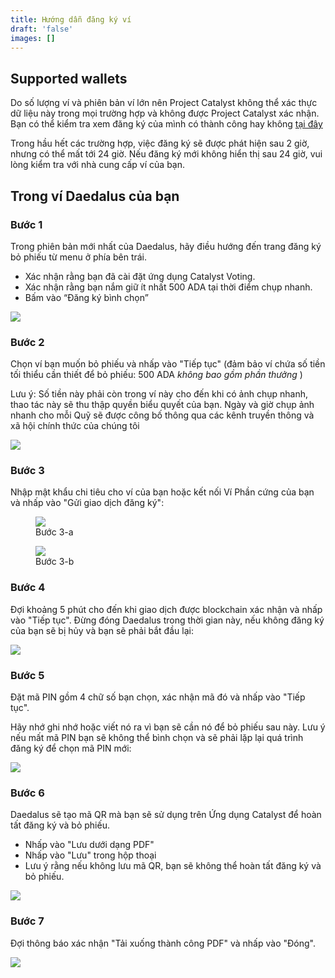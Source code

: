 ```yaml
---
title: Hướng dẫn đăng ký ví
draft: 'false'
images: []
---
```


## Supported wallets

Do số lượng ví và phiên bản ví lớn nên Project Catalyst không thể xác thực dữ liệu này trong mọi trường hợp và không được Project Catalyst xác nhận. Bạn có thể kiểm tra xem đăng ký của mình có thành công hay không [tại đây](https://verify.testnet.projectcatalyst.io/)

Trong hầu hết các trường hợp, việc đăng ký sẽ được phát hiện sau 2 giờ, nhưng có thể mất tới 24 giờ. Nếu đăng ký mới không hiển thị sau 24 giờ, vui lòng kiểm tra với nhà cung cấp ví của bạn.

## Trong ví Daedalus của bạn

### Bước 1

Trong phiên bản mới nhất của Daedalus, hãy điều hướng đến trang đăng ký bỏ phiếu từ menu ở phía bên trái.

- Xác nhận rằng bạn đã cài đặt ứng dụng Catalyst Voting.
- Xác nhận rằng bạn nắm giữ ít nhất 500 ADA tại thời điểm chụp nhanh.
- Bấm vào “Đăng ký bình chọn”

<image src="https://lh4.googleusercontent.com/BfoxzRDCKBpgZacW5VRCOsBYoFjfxFWvMsFbwLFqRRxgzWG3Muz8eJuBic7DaAy39PRJANTPqIdB36o1l-2P8731JZseO0gR8zTL7RlWJstpRC5aeF_IBLP5n2GhpjYwuFqokjVB1wWGJqyacX-uymo"></image>

### Bước 2

Chọn ví bạn muốn bỏ phiếu và nhấp vào "Tiếp tục" (đảm bảo ví chứa số tiền tối thiểu cần thiết để bỏ phiếu: 500 ADA *không bao gồm phần thưởng* )

Lưu ý: Số tiền này phải còn trong ví này cho đến khi có ảnh chụp nhanh, thao tác này sẽ thu thập quyền biểu quyết của bạn. Ngày và giờ chụp ảnh nhanh cho mỗi Quỹ sẽ được công bố thông qua các kênh truyền thông và xã hội chính thức của chúng tôi

<image src="https://lh5.googleusercontent.com/TT7-OXdNM-KQJlsnST1SRnPNEF89e9B2MxiDML3nDBymYZ8-lY_-H1EnfrfQnHnvBXqTNxKbstQwOLu4od1Mq9M0WyZxlcRqnE8FV_kh7CoM89GbEJXwPJAOpKmMqUGPWlbcLxLUsjKn3BgD7Xx9YRM"></image>

### Bước 3

Nhập mật khẩu chi tiêu cho ví của bạn hoặc kết nối Ví Phần cứng của bạn và nhấp vào "Gửi giao dịch đăng ký":

<figure><image src="https://lh4.googleusercontent.com/hNnDsrliOu-pyU5re4vAsKnvJmtvN0Crvf0M-NGDBvrwhAq3f0EUzw3QYTMA8y2-UF1E95uPEKNapNJNnTXK1Gje4nrTsdWX4s_xmfkDJK0VWST1V5EjDYMJbjGQFdpM7b_sbPP7ti4fgB1vL8uSD5M"><figcaption> Bước 3-a</figcaption></image></figure>

<figure><image src="https://lh6.googleusercontent.com/KbJ3RlDrGby5vm3LQ0aswWdtkp0fOSt8C8059z35O1WuKwulw68mV8mSR9CEQRH2VW1gNTbzEIKzIvenVoQBMgBuHQftZc54j7zKtNYLaCu6Sze-zjaefkvE11Vn_ErB33pEuFdN-XKDj1QR9LB2tKQ"><figcaption> Bước 3-b</figcaption></image></figure>

### Bước 4

Đợi khoảng 5 phút cho đến khi giao dịch được blockchain xác nhận và nhấp vào "Tiếp tục". Đừng đóng Daedalus trong thời gian này, nếu không đăng ký của bạn sẽ bị hủy và bạn sẽ phải bắt đầu lại:

<image src="https://lh5.googleusercontent.com/Z6tajlUWnx6GtwcD2zA8m5xqIbq3Mr7IMeqvGBlI5sr-UiE2Fi5gh5l-NyBj_zxq_FR1XyYL0t1BKOYB-Vr_VChyaY5flTgEI916tN9eaTV75ZHGm-agb3MAwzthbcgLnjmjFgFdj2Da7nYEkk1VevM"></image>

### Bước 5

Đặt mã PIN gồm 4 chữ số bạn chọn, xác nhận mã đó và nhấp vào "Tiếp tục".

Hãy nhớ ghi nhớ hoặc viết nó ra vì bạn sẽ cần nó để bỏ phiếu sau này. Lưu ý nếu mất mã PIN bạn sẽ không thể bình chọn và sẽ phải lặp lại quá trình đăng ký để chọn mã PIN mới:

<image src="https://lh5.googleusercontent.com/2VOTVy223kLyfDvegENn5-v1jzVVXdMqKytXv1_a8Mtcw930b3Ll9yqRXDS-VkQ9MrDwr6D2F2NbR0siej5RiwW6ESnlp2djug4eoYM1wLZatwyth1zsFesFErY5mpvOpMDFKP4JwcPzpkOAIJhHNR0"></image>

### Bước 6

Daedalus sẽ tạo mã QR mà bạn sẽ sử dụng trên Ứng dụng Catalyst để hoàn tất đăng ký và bỏ phiếu.

- Nhấp vào "Lưu dưới dạng PDF"
- Nhấp vào "Lưu" trong hộp thoại
- Lưu ý rằng nếu không lưu mã QR, bạn sẽ không thể hoàn tất đăng ký và bỏ phiếu.

<image src="https://lh6.googleusercontent.com/g9sWys6TIiGkQZ-nFTwF7cD0QP9VFHn-pe-AQblhViLIZuGZqFoygavLw8ifcyIZ9dKtEUFUN1Fq9CyP_J3J880bbwYn62h0ZsoPBHss-wvRU-m41MoaX0p9eAN0sy2FLVtD1SVMa9H57FEgtDBB-uw"></image>

### Bước 7

Đợi thông báo xác nhận "Tải xuống thành công PDF" và nhấp vào "Đóng".

<image src="https://lh6.googleusercontent.com/ewc6v9O5SywHAi51ZSepBw5twjkXTdRv95QTNwkTgYkkYn_Qj23xxCdkiVfn3bOKl30Fl_frblhe2JVKX2HELNEkn32ytOMLKiiZ8udl_YgdkhrlycfuLVR3Y7u-lZicCslrYOnIrZatTmuKNc10J4A"></image>
